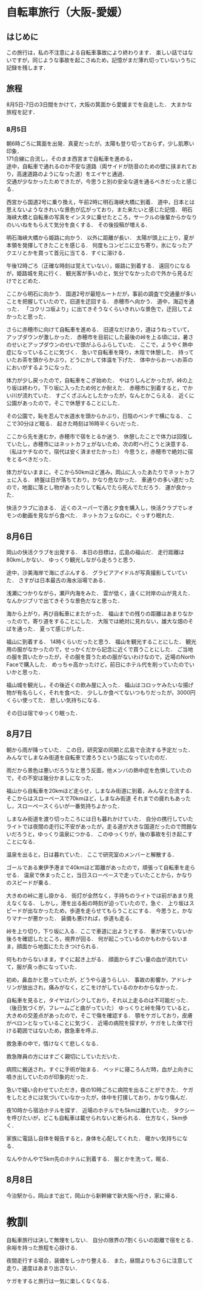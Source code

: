 # 自転車旅行（大阪-愛媛）

## はじめに
この旅行は，私の不注意による自転車事故により終わります．
楽しい話ではないですが，同じような事故を起こさぬため，記憶がまだ薄れ切っていないうちに記録を残します．

## 旅程
8月5日-7日の3日間をかけて，大阪の箕面から愛媛までを自走した．
大まかな旅程を記す．

### 8月5日
朝6時ごろに箕面を出発．真夏だったが，太陽も登り切っておらず，少し肌寒い印象．  
171合線に合流し，そのまま西宮まで自転車を進める，  
途中，自転車で通れるのか不安な道路（両サイドが防音のための壁に挟まれており，高速道路のようになった道）をエイヤと通過．  
交通が少なかったためできたが，今思うと別の安全な道を通るべきだったと感じる．

西宮から国道2号に乗り換え，午前2時に明石海峡大橋に到着．
道中，日本とは思えないようなきれいな景色が広がっており，また来たいと感じた記憶．
明石海峡大橋と自転車の写真をインスタに乗せたところ，サークルの後輩からかなりのいいねをもらえて気分を良くする．
その後投稿が増える．

明石海峡大橋から姫路に向かう．
以外に距離が長い．
太陽が頭上に上り，夏が本領を発揮してきたことを感じる．
何度もコンビニに立ち寄り，氷になったアクエリとかを買って首元に当てる．すぐに溶ける．

午後12時ごろ（正確な時刻は覚えていない），姫路に到着する．
遠回りになるが，姫路城を見に行く．
観光客が多いのと，気分でなかったので外から見るだけでとどめた．

ここから明石に向かう．
国道2号が最短ルートだが，事前の調査で交通量が多いことを把握していたので，旧道を迂回する．
赤穂市へ向かう．
道中，海辺を通った．
「コクリコ坂より」に出てきそうなくらいきれいな景色で，迂回してよかったと思った．

さらに赤穂市に向けて自転車を進める．
旧道なだけあり，道はうねっていて，アップダウンが激しかった．
赤穂市を目前にした最後の峠を上る頃には，暑さのせいとアップダウンのせいで頭がふらふらしていた．
ここで，ようやく熱中症になっていることに気づく．
急いで自転車を降り，木陰で休憩した．
持っていたお茶を頭からかぶり，どうにかして体温を下げた．
体中からおーいお茶のにおいがするようになった．

体力が少し戻ったので，自転車をこぎ始めた．
やはりしんどかったが，峠の上り坂は終わり，下り坂に入ったため何とか耐えた．
赤穂市に到着すると，でかい川が流れていた．
すごくざぶんとしたかったが，なんとかこらえる．
近くに公園があったので，そこで休憩することにした．

その公園で，恥を忍んで水道水を頭からかぶり，日陰のベンチで横になる．
ここで30分ほど眠る．
起きた時刻は16時半くらいだった．

ここから先を進むか，赤穂市で宿をとるか迷う．
休憩したことで体力は回復していたし，赤穂市にはネットカフェがないため，次の町へ行こうと決意する．
（私はケチなので，宿代は安く済ませたかった）
今思うと，赤穂市で絶対に宿をとるべきだった．

体力がないままに，そこから50kmほど進み，岡山に入ったあたりでネットカフェに入る．
終盤は日が落ちており，かなり危なかった．
車通りの多い道だったので，地面に落とし物があったりして転んでたら死んでただろう．
運が良かった．

快活クラブに泊まる．
近くのスーパーで酒と夕食を購入し，快活クラブでレオモンの動画を見ながら食べた．
ネットカフェなのに，ぐっすり眠れた．

## 8月6日
岡山の快活クラブを出発する．
本日の目標は，広島の福山だ．
走行距離は80kmしかない．
ゆっくり観光しながら走ろうと思う．

途中，沙美海岸で海にざぶんする．
グラビアアイドルが写真撮影していていた．
さすがは日本最古の海水浴場である．

浅瀬につかりながら，瀬戸内海をみた．
雲が低く，遠くに対岸の山が見えた．
なんかジブリで出てきそうな景色だなと思った．

海から上がり，再び自転車にまたがった．
福山までの残りの距離はあまりなかったので，寄り道をすることにした．
大阪では絶対に見れない，雄大な畑のそばを通った．
夏って感じがした．

福山に到着する．
14時くらいだったと思う．
福山を観光することにした．
観光用の服がなかったので，せっかくだから記念に近くで買うことにした．
ご当地の服を買いたかったが，その服を買うための服がないわけなので，近場のNorth Faceで購入した．
めっちゃ高かったけど，前日にホテル代を削っていたのでいいかと思った．

福山城を観光し，その後近くの飲み屋に入った．
福山はコロッケみたいな揚げ物が有名らしく，それを食べた．
少ししか食べてないつもりだったが，3000円くらい使ってた．
悲しい気持ちになる．

その日は宿でゆっくり眠った．

## 8月7日
朝から雨が降っていた．
この日，研究室の同期と広島で合流する予定だった．
みんなでしまなみ街道を自転車で渡ろうという話になっていたのだ．

雨だから景色は悪いだろうなと思う反面，他メンバの熱中症を危惧していたので，その不安は幾分かましになった．

福山から自転車を20kmほど走らせ，しまなみ街道に到着，みんなと合流する．
そこからはスローペースで70kmほど，しまなみ街道
それまでの疲れもあったし，スローペースくらいが一番気持ちよかった．

しまなみ街道を渡り切ったころには日も暮れかけていた．
自分の携行していたライトでは夜間の走行に不安があったが，走る道が大きな国道だったので問題ないだろうと，ゆっくり温泉につかる．
このゆっくりが，後の事故を引き起こすことになる．

温泉を出ると，日は暮れていた．
ここで研究室のメンバーと解散する．

ゴールである東伊予港まで40kmほど距離があったので，頑張って自転車を走らせる．
温泉で休まったこと，当日スローペースで走っていたことから，かなりのスピードが乗る．

大きめの峠に差し掛かる．
街灯が全然なく，手持ちのライトでは前があまり見えなくなる．
しかし，港を出る船の時刻が迫っていたので，急ぐ．
上り坂はスピードが出なかったため，歩道を走らせてもらうことにする．
今思うと，かなりマナーが悪かった．
装備も悪ければ，歩道も走る．

峠を上り切り，下り坂に入る．ここで車道に出ようとする．
車が来ていないか後ろを確認したところ，視界が回る．
何が起こっているのかもわからないまま，顔面から地面にたたきつけられる．

何もわからないまま，すぐに起き上がる．
顔面からすごい量の血が流れていて，服が真っ赤になっていた．

初め，鼻血かと思っていたが，どうやら違うらしい．
事故の影響か，アドレナリンが放出され，痛みがなく，どこをけがしているのかわからなかった．

自転車を見ると，タイヤはパンクしており，それ以上走るのは不可能だった．
（後日気づくが，フレームごと曲がっていた）
ゆっくりと峠を降りていると，大きめの交差点があったので，そこで傷を確認する．
顎をケガしており，皮膚がベロンとなっていることに気づく．
近場の病院を探すが，ケガをした体で行ける範囲ではないため，救急車を呼ぶ．

救急車の中で，情けなくて悲しくなる．

救急隊員の方にはすごく親切にしていただいた．

病院に搬送され，すぐに手術が始まる．
ベッドに寝ころんだ時，血が上向きに噴き出していたのが印象的だった．

急いで縫い合わせていただき，夜の10時ごろに病院を出ることができた．
ケガをしたときには気づいていなかったが，体中を打撲しており，かなり傷んだ．

夜10時から宿泊ホテルを探す．
近場のホテルでも5kmは離れていた．
タクシーを呼びたいが，どこも自転車は載せられないと断られる．
仕方なく，5km歩く．

家族に電話し自体を報告すると，身体を心配してくれた．
暖かい気持ちになる．

なんやかんやで5km先のホテルに到着する．
服とかを洗って，眠る．

## 8月8日
今治駅から，岡山まで出て，岡山から新幹線で新大阪へ行き，家に帰る．


# 教訓
自転車旅行は決して無理をしない．
自分の限界の7割くらいの距離で宿をとる．
余裕を持った旅程を心掛ける．

夜間走行する場合，装備をしっかり整える．
また，昼間よりもさらに注意して走り，速度はあまり出さない．

ケガをすると旅行は一気に楽しくなくなる．

